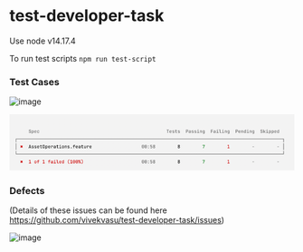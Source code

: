 # test-developer-task
Use node v14.17.4

To run test scripts `npm run test-script`

### Test Cases
<img width="786" alt="image" src="https://user-images.githubusercontent.com/26665783/181936576-b1a1f51f-a0c1-45ac-b312-3b87fb66837e.png">

![img.png](img.png)

### Defects
(Details of these issues can be found here https://github.com/vivekvasu/test-developer-task/issues)

<img width="741" alt="image" src="https://user-images.githubusercontent.com/26665783/181936826-ab1957fd-2778-446a-992a-e35ff34c8470.png">
